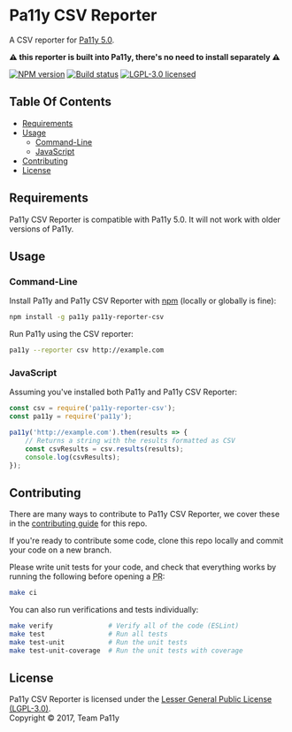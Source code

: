 
# Pa11y CSV Reporter

A CSV reporter for [Pa11y 5.0](https://github.com/pa11y/pa11y).

**:warning: this reporter is built into Pa11y, there's no need to install separately :warning:**

[![NPM version][shield-npm]][info-npm]
[![Build status][shield-build]][info-build]
[![LGPL-3.0 licensed][shield-license]][info-license]


## Table Of Contents

- [Requirements](#requirements)
- [Usage](#usage)
  - [Command-Line](#command-line)
  - [JavaScript](#javascript)
- [Contributing](#contributing)
- [License](#license)


## Requirements

Pa11y CSV Reporter is compatible with Pa11y 5.0. It will not work with older versions of Pa11y.


## Usage

### Command-Line

Install Pa11y and Pa11y CSV Reporter with [npm](https://www.npmjs.com/) (locally or globally is fine):

```sh
npm install -g pa11y pa11y-reporter-csv
```

Run Pa11y using the CSV reporter:

```sh
pa11y --reporter csv http://example.com
```

### JavaScript

Assuming you've installed both Pa11y and Pa11y CSV Reporter:

```js
const csv = require('pa11y-reporter-csv');
const pa11y = require('pa11y');

pa11y('http://example.com').then(results => {
    // Returns a string with the results formatted as CSV
    const csvResults = csv.results(results);
    console.log(csvResults);
});
```


## Contributing

There are many ways to contribute to Pa11y CSV Reporter, we cover these in the [contributing guide](CONTRIBUTING.md) for this repo.

If you're ready to contribute some code, clone this repo locally and commit your code on a new branch.

Please write unit tests for your code, and check that everything works by running the following before opening a <abbr title="pull request">PR</abbr>:

```sh
make ci
```

You can also run verifications and tests individually:

```sh
make verify              # Verify all of the code (ESLint)
make test                # Run all tests
make test-unit           # Run the unit tests
make test-unit-coverage  # Run the unit tests with coverage
```


## License

Pa11y CSV Reporter is licensed under the [Lesser General Public License (LGPL-3.0)][info-license].<br/>
Copyright &copy; 2017, Team Pa11y


[info-license]: LICENSE
[info-npm]: https://www.npmjs.com/package/pa11y
[info-build]: https://travis-ci.org/pa11y/pa11y
[shield-license]: https://img.shields.io/badge/license-LGPL%203.0-blue.svg
[shield-npm]: https://img.shields.io/npm/v/pa11y-reporter-csv.svg
[shield-build]: https://img.shields.io/travis/pa11y/pa11y-reporter-csv/master.svg
